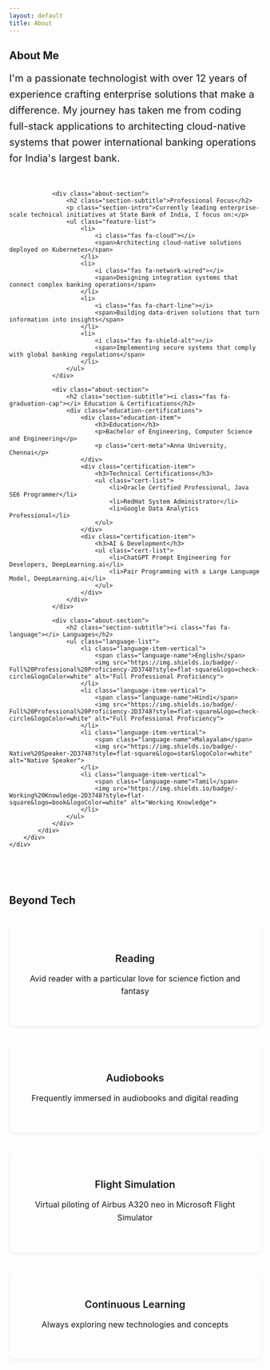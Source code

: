 ```yaml
---
layout: default
title: About
---
```


<section class="section">
    <div class="container">
        <h1 class="section-title">About Me</h1>
        <div class="about-grid">
            <div class="about-main">
                <div class="about-intro">
                    <p class="lead-text">I'm a passionate technologist with over 12 years of experience crafting enterprise solutions that make a difference. My journey has taken me from coding full-stack applications to architecting cloud-native systems that power international banking operations for India's largest bank.</p>
                </div>
                
                <div class="about-section">
                    <h2 class="section-subtitle">Professional Focus</h2>
                    <p class="section-intro">Currently leading enterprise-scale technical initiatives at State Bank of India, I focus on:</p>
                    <ul class="feature-list">
                        <li>
                            <i class="fas fa-cloud"></i>
                            <span>Architecting cloud-native solutions deployed on Kubernetes</span>
                        </li>
                        <li>
                            <i class="fas fa-network-wired"></i>
                            <span>Designing integration systems that connect complex banking operations</span>
                        </li>
                        <li>
                            <i class="fas fa-chart-line"></i>
                            <span>Building data-driven solutions that turn information into insights</span>
                        </li>
                        <li>
                            <i class="fas fa-shield-alt"></i>
                            <span>Implementing secure systems that comply with global banking regulations</span>
                        </li>
                    </ul>
                </div>

                <div class="about-section">
                    <h2 class="section-subtitle"><i class="fas fa-graduation-cap"></i> Education & Certifications</h2>
                    <div class="education-certifications">
                        <div class="education-item">
                            <h3>Education</h3>
                            <p>Bachelor of Engineering, Computer Science and Engineering</p>
                            <p class="cert-meta">Anna University, Chennai</p>
                        </div>
                        <div class="certification-item">
                            <h3>Technical Certifications</h3>
                            <ul class="cert-list">
                                <li>Oracle Certified Professional, Java SE6 Programmer</li>
                                <li>RedHat System Administrator</li>
                                <li>Google Data Analytics Professional</li>
                            </ul>
                        </div>
                        <div class="certification-item">
                            <h3>AI & Development</h3>
                            <ul class="cert-list">
                                <li>ChatGPT Prompt Engineering for Developers, DeepLearning.ai</li>
                                <li>Pair Programming with a Large Language Model, DeepLearning.ai</li>
                            </ul>
                        </div>
                    </div>
                </div>

                <div class="about-section">
                    <h2 class="section-subtitle"><i class="fas fa-language"></i> Languages</h2>
                    <ul class="language-list">
                        <li class="language-item-vertical">
                            <span class="language-name">English</span>
                            <img src="https://img.shields.io/badge/-Full%20Professional%20Proficiency-2D3748?style=flat-square&logo=check-circle&logoColor=white" alt="Full Professional Proficiency">
                        </li>
                        <li class="language-item-vertical">
                            <span class="language-name">Hindi</span>
                            <img src="https://img.shields.io/badge/-Full%20Professional%20Proficiency-2D3748?style=flat-square&logo=check-circle&logoColor=white" alt="Full Professional Proficiency">
                        </li>
                        <li class="language-item-vertical">
                            <span class="language-name">Malayalam</span>
                            <img src="https://img.shields.io/badge/-Native%20Speaker-2D3748?style=flat-square&logo=star&logoColor=white" alt="Native Speaker">
                        </li>
                        <li class="language-item-vertical">
                            <span class="language-name">Tamil</span>
                            <img src="https://img.shields.io/badge/-Working%20Knowledge-2D3748?style=flat-square&logo=book&logoColor=white" alt="Working Knowledge">
                        </li>
                    </ul>
                </div>
            </div>
        </div>
    </div>
</section>

<section class="section interests-section">
    <div class="container">
        <h2 class="section-title">Beyond Tech</h2>
        <div class="interests-grid">
            <div class="interest-item">
                <i class="fas fa-book"></i>
                <h3>Reading</h3>
                <p>Avid reader with a particular love for science fiction and fantasy</p>
            </div>
            <div class="interest-item">
                <i class="fas fa-headphones"></i>
                <h3>Audiobooks</h3>
                <p>Frequently immersed in audiobooks and digital reading</p>
            </div>
            <div class="interest-item">
                <i class="fas fa-plane"></i>
                <h3>Flight Simulation</h3>
                <p>Virtual piloting of Airbus A320 neo in Microsoft Flight Simulator</p>
            </div>
            <div class="interest-item">
                <i class="fas fa-brain"></i>
                <h3>Continuous Learning</h3>
                <p>Always exploring new technologies and concepts</p>
            </div>
        </div>
    </div>
</section>

<style>
.about-grid {
    display: grid;
    gap: 2rem;
}

.about-main {
    max-width: 1000px;
    margin: 0 auto;
}

.about-intro {
    margin-bottom: 3rem;
}

.lead-text {
    font-size: 1.25rem;
    line-height: 1.6;
    color: var(--text-color);
    max-width: 800px;
    margin: 0 auto;
}

.about-section {
    margin-bottom: 3rem;
    padding: 2rem;
    background: var(--card-bg);
    border-radius: 12px;
    box-shadow: 0 4px 6px rgba(0,0,0,0.05);
    border: 1px solid var(--border-color);
    transition: transform 0.3s ease;
}

.about-section:hover {
    transform: translateY(-5px);
    box-shadow: 0 8px 12px rgba(0,0,0,0.1);
}

.section-subtitle {
    color: var(--primary-color);
    font-size: 1.5rem;
    margin-bottom: 1.5rem;
    display: flex;
    align-items: center;
    gap: 0.75rem;
}

.section-subtitle i {
    color: var(--secondary-color);
    font-size: 1.75rem;
}

.section-intro {
    color: var(--text-color);
    margin-bottom: 1.5rem;
    font-size: 1.1rem;
    line-height: 1.6;
}

.feature-list {
    list-style: none;
    padding: 0;
}

.feature-list li {
    display: flex;
    flex-direction: column;
    gap: 0.5rem;
    margin-bottom: 1.5rem;
    padding-left: 2.5rem;
    position: relative;
}

.feature-list li i {
    position: absolute;
    left: 0;
    color: var(--secondary-color);
    font-size: 1.2rem;
}

.feature-list li span {
    color: var(--text-color);
    font-size: 1rem;
    line-height: 1.5;
}

.tech-badges {
    display: flex;
    flex-wrap: wrap;
    gap: 0.5rem;
    margin-top: 0.5rem;
}

.tech-badges .badge {
    display: inline-flex;
    align-items: center;
    gap: 0.5rem;
    padding: 0.25rem 0.75rem;
    background: var(--light-gray);
    border-radius: 4px;
    color: var(--text-color);
    font-size: 0.875rem;
    transition: all 0.2s ease;
}

.tech-badges .badge:hover {
    background: var(--secondary-color);
    color: white;
    transform: translateY(-2px);
}

.tech-badges .badge i {
    font-size: 0.875rem;
    color: var(--secondary-color);
}

.tech-badges .badge:hover i {
    color: white;
}

.cert-grid {
    display: grid;
    grid-template-columns: repeat(auto-fit, minmax(300px, 1fr));
    gap: 2rem;
    margin-top: 1.5rem;
}

.cert-item {
    display: flex;
    flex-direction: column;
    gap: 1rem;
    padding: 2rem;
    background: var(--light-gray);
    border-radius: 12px;
    transition: transform 0.2s ease;
}

.cert-item:hover {
    transform: translateY(-2px);
}

.cert-item i {
    font-size: 2rem;
    color: var(--secondary-color);
}

.cert-content h3 {
    color: var(--primary-color);
    margin-bottom: 1rem;
    font-size: 1.25rem;
    font-weight: 600;
}

.cert-content p {
    color: var(--text-color);
    margin-bottom: 0.5rem;
    font-size: 1rem;
    line-height: 1.5;
}

.cert-meta {
    font-size: 0.95rem;
    color: var(--text-muted);
}

.cert-badges {
    display: flex;
    flex-direction: column;
    gap: 0.75rem;
}

.cert-badges .badge {
    display: inline-flex;
    align-items: center;
    gap: 0.5rem;
    padding: 0.5rem 1rem;
    background: var(--light-gray);
    border-radius: 4px;
    color: var(--text-color);
    font-size: 0.875rem;
    transition: all 0.2s ease;
}

.cert-badges .badge:hover {
    background: var(--secondary-color);
    color: white;
    transform: translateY(-2px);
}

.cert-badges .badge i {
    font-size: 0.875rem;
    color: var(--secondary-color);
}

.cert-badges .badge:hover i {
    color: white;
}

.language-grid {
    display: grid;
    grid-template-columns: repeat(auto-fit, minmax(250px, 1fr));
    gap: 2rem;
    margin-top: 1.5rem;
}

.language-item {
    display: flex;
    flex-direction: column;
    gap: 1rem;
    padding: 2rem;
    background: var(--light-gray);
    border-radius: 12px;
    transition: transform 0.2s ease;
}

.language-item:hover {
    transform: translateY(-2px);
}

.language-header {
    display: flex;
    align-items: center;
    gap: 1rem;
}

.language-header i {
    font-size: 1.75rem;
    color: var(--secondary-color);
}

.language-header h3 {
    color: var(--primary-color);
    margin: 0;
    font-size: 1.25rem;
    font-weight: 600;
}

.proficiency-badge {
    display: flex;
    justify-content: center;
}

.proficiency-badge .badge {
    display: inline-flex;
    align-items: center;
    gap: 0.5rem;
    padding: 0.5rem 1rem;
    background: var(--light-gray);
    border-radius: 4px;
    color: var(--text-color);
    font-size: 0.875rem;
    transition: all 0.2s ease;
}

.proficiency-badge .badge:hover {
    background: var(--secondary-color);
    color: white;
    transform: translateY(-2px);
}

.proficiency-badge .badge i {
    font-size: 0.875rem;
    color: var(--secondary-color);
}

.proficiency-badge .badge:hover i {
    color: white;
}

.interests-section {
    background-color: var(--light-gray);
    padding: 3rem 0;
}

.interests-grid {
    display: grid;
    grid-template-columns: repeat(auto-fit, minmax(250px, 1fr));
    gap: 2rem;
    margin-top: 2rem;
}

.interest-item {
    text-align: center;
    padding: 2rem;
    background: var(--card-bg);
    border-radius: 12px;
    box-shadow: 0 4px 6px rgba(0,0,0,0.05);
    border: 1px solid var(--border-color);
    transition: transform 0.3s ease;
}

.interest-item:hover {
    transform: translateY(-5px);
    box-shadow: 0 8px 12px rgba(0,0,0,0.1);
}

.interest-item i {
    font-size: 2.5rem;
    color: var(--secondary-color);
    margin-bottom: 1.25rem;
}

.interest-item h3 {
    color: var(--primary-color);
    margin-bottom: 1rem;
    font-size: 1.25rem;
    font-weight: 600;
}

.interest-item p {
    color: var(--text-color);
    font-size: 1rem;
    line-height: 1.6;
    margin-bottom: 1.5rem;
}

.interest-badges {
    display: flex;
    flex-wrap: wrap;
    justify-content: center;
    gap: 0.75rem;
}

.interest-badges .badge {
    display: inline-flex;
    align-items: center;
    gap: 0.5rem;
    padding: 0.25rem 0.75rem;
    background: var(--light-gray);
    border-radius: 4px;
    color: var(--text-color);
    font-size: 0.875rem;
    transition: all 0.2s ease;
}

.interest-badges .badge:hover {
    background: var(--secondary-color);
    color: white;
    transform: translateY(-2px);
}

.interest-badges .badge i {
    font-size: 0.875rem;
    color: var(--secondary-color);
}

.interest-badges .badge:hover i {
    color: white;
}

.education-certifications {
    display: flex;
    flex-direction: column;
    gap: 2rem;
}

.education-item, .certification-item {
    padding: 1.5rem;
    background: var(--light-gray);
    border-radius: 8px;
    margin-bottom: 1rem;
}

.education-item h3, .certification-item h3 {
    color: var(--primary-color);
    margin-bottom: 1rem;
    font-size: 1.25rem;
    font-weight: 600;
    display: flex;
    align-items: center;
    gap: 0.5rem;
}

.cert-list {
    list-style: none;
    padding: 0;
    margin: 0;
}

.cert-list li {
    margin-bottom: 0.75rem;
    padding-left: 1.5rem;
    position: relative;
    line-height: 1.5;
}

.cert-list li::before {
    content: "•";
    color: var(--secondary-color);
    position: absolute;
    left: 0;
    font-weight: bold;
}

.language-list {
    list-style: none;
    padding: 0;
    margin: 0;
}

.language-item-vertical {
    display: flex;
    justify-content: space-between;
    align-items: center;
    padding: 1rem;
    margin-bottom: 1rem;
    background: var(--light-gray);
    border-radius: 8px;
    transition: transform 0.2s ease;
}

.language-item-vertical:hover {
    transform: translateY(-2px);
    background: var(--card-bg);
}

.language-name {
    font-weight: 600;
    color: var(--primary-color);
    font-size: 1.1rem;
}

@media (max-width: 768px) {
    .about-section {
        padding: 1.5rem;
    }

    .cert-grid {
        grid-template-columns: 1fr;
    }

    .language-grid {
        grid-template-columns: 1fr;
    }

    .interests-grid {
        grid-template-columns: 1fr;
    }

    .feature-list li {
        padding: 1.25rem;
    }

    .cert-item {
        padding: 1.5rem;
    }

    .language-item {
        padding: 1.5rem;
    }

    .interest-item {
        padding: 1.5rem;
    }

    .language-item-vertical {
        flex-direction: column;
        align-items: flex-start;
        gap: 0.5rem;
    }
}
</style> 